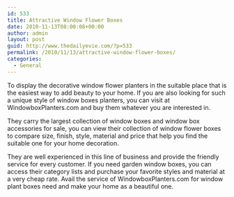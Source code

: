 ```yaml
---
id: 533
title: Attractive Window Flower Boxes
date: 2010-11-13T08:00:08+00:00
author: admin
layout: post
guid: http://www.thedailyevie.com/?p=533
permalink: /2010/11/13/attractive-window-flower-boxes/
categories:
  - General
---
```

To display the decorative window flower planters in the suitable place that is the easiest way to add beauty to your home. If you are also looking for such a unique style of window boxes planters, you can visit at WindowboxPlanters.com and buy them whatever you are interested in. 

They carry the largest collection of window boxes and window box accessories for sale, you can view their collection of window flower boxes to compare size, finish, style, material and price that help you find the suitable one for your home decoration.

They are well experienced in this line of business and provide the friendly service for every customer. If you need garden window boxes, you can access their category lists and purchase your favorite styles and material at a very cheap rate. Avail the service of WindowboxPlanters.com for window plant boxes need and make your home as a beautiful one.